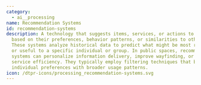 ```yaml
---
category:
  - ai__processing
name: Recommendation Systems
id: recommendation-systems
description: A technology that suggests items, services, or actions to users
  based on their preferences, behavior patterns, or similarities to other users.
  These systems analyze historical data to predict what might be most relevant
  or useful to a specific individual or group. In public spaces, recommendation
  systems can personalize information delivery, improve wayfinding, or enhance
  service efficiency. They typically employ filtering techniques that balance
  individual preferences with broader usage patterns.
icon: /dtpr-icons/processing_recommendation-systems.svg
---
```

